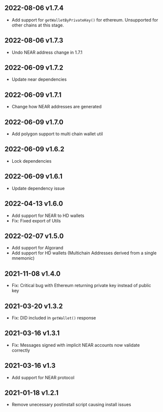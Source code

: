 ## 2022-08-06 v1.7.4

- Add support for `getWalletByPrivateKey()` for ethereum. Unsupported for other chains at this stage.

## 2022-08-06 v1.7.3

- Undo NEAR address change in 1.7.1

## 2022-06-09 v1.7.2

- Update near dependencies

## 2022-06-09 v1.7.1

- Change how NEAR addresses are generated

## 2022-06-09 v1.7.0

- Add polygon support to multi chain wallet util

## 2022-06-09 v1.6.2

- Lock dependencies

## 2022-06-09 v1.6.1

- Update dependency issue

## 2022-04-13 v1.6.0

- Add support for NEAR to HD wallets
- Fix: Fixed export of Utils

## 2022-02-07 v1.5.0

- Add support for Algorand
- Add support for HD wallets (Multichain Addresses derived from a single mnemonic)

## 2021-11-08 v1.4.0

- Fix: Critical bug with Ethereum returning private key instead of public key

## 2021-03-20 v1.3.2

- Fix: DID included in `getWallet()` response

## 2021-03-16 v1.3.1

- Fix: Messages signed with implicit NEAR accounts now validate correctly

## 2021-03-16 v1.3

- Add support for NEAR protocol

## 2021-01-18 v1.2.1

- Remove unecessary postinstall script causing install issues
